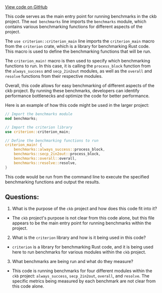 [View code on GitHub](https://github.com/nervosnetwork/ckb/benches/benches/bench_main.rs)

This code serves as the main entry point for running benchmarks in the ckb project. The `mod benchmarks` line imports the `benchmarks` module, which contains various benchmarking functions for different aspects of the project. 

The `use criterion::criterion_main` line imports the `criterion_main` macro from the `criterion` crate, which is a library for benchmarking Rust code. This macro is used to define the benchmarking functions that will be run.

The `criterion_main!` macro is then used to specify which benchmarking functions to run. In this case, it is calling the `process_block` function from the `always_success` and `secp_2in2out` modules, as well as the `overall` and `resolve` functions from their respective modules.

Overall, this code allows for easy benchmarking of different aspects of the ckb project. By running these benchmarks, developers can identify performance bottlenecks and optimize the code for better performance. 

Here is an example of how this code might be used in the larger project:

```rust
// Import the benchmarks module
mod benchmarks;

// Import the criterion library
use criterion::criterion_main;

// Define the benchmarking functions to run
criterion_main! {
    benchmarks::always_success::process_block,
    benchmarks::secp_2in2out::process_block,
    benchmarks::overall::overall,
    benchmarks::resolve::resolve,
}
```

This code would be run from the command line to execute the specified benchmarking functions and output the results.
## Questions: 
 1. What is the purpose of the `ckb` project and how does this code fit into it?
- The `ckb` project's purpose is not clear from this code alone, but this file appears to be the main entry point for running benchmarks within the project.

2. What is the `criterion` library and how is it being used in this code?
- `criterion` is a library for benchmarking Rust code, and it is being used here to run benchmarks for various modules within the `ckb` project.

3. What benchmarks are being run and what do they measure?
- This code is running benchmarks for four different modules within the `ckb` project: `always_success`, `secp_2in2out`, `overall`, and `resolve`. The specific metrics being measured by each benchmark are not clear from this code alone.
